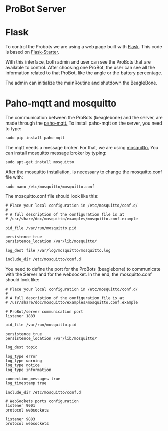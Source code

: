 # ProBot Server

# Flask
To control the Probots we are using a web page built with [Flask](http://flask.pocoo.org/). This code is based on [Flask-Starter](https://github.com/samgclarke/flask-starter).

With this interface, both admin and user can see the ProBots that are available to control. After choosing one ProBot, the user can see all the information related to that ProBot, like the angle or the battery percentage.

The admin can initialize the mainRoutine and shutdown the BeagleBone.

# Paho-mqtt and mosquitto
The communication between the ProBots (beaglebone) and the server, are made through the [paho-mqtt.](http://www.eclipse.org/paho/) To install paho-mqtt on the server, you need to type:
	
	sudo pip install paho-mqtt

The mqtt needs a message broker. For that, we are using [mosquitto.](https://mosquitto.org/) You can install mosquitto message broker by typing:
	
	sudo apt-get install mosquitto
	
After the mosquitto installation, is necessary to change the mosquitto.conf file with:
	
	sudo nano /etc/mosquitto/mosquitto.conf

The mosquitto.conf file should look like this:
	
	# Place your local configuration in /etc/mosquitto/conf.d/
	#
	# A full description of the configuration file is at
	# /usr/share/doc/mosquitto/examples/mosquitto.conf.example

	pid_file /var/run/mosquitto.pid

	persistence true
	persistence_location /var/lib/mosquitto/

	log_dest file /var/log/mosquitto/mosquitto.log

	include_dir /etc/mosquitto/conf.d

You need to define the port for the ProBots (beaglebone) to communicate with the Server and for the websocket. In the end, the mosquitto.conf should look like:

	# Place your local configuration in /etc/mosquitto/conf.d/
	#
	# A full description of the configuration file is at
	# /usr/share/doc/mosquitto/examples/mosquitto.conf.example
	
	# ProBot/server communication port
	listener 1883

	pid_file /var/run/mosquitto.pid

	persistence true
	persistence_location /var/lib/mosquitto/

	log_dest topic

	log_type error
	log_type warning
	log_type notice
	log_type information

	connection_messages true
	log_timestamp true

	include_dir /etc/mosquitto/conf.d

	# WebSockets ports configuration
	listener 9001
	protocol websockets

	listener 9883
	protocol websockets

